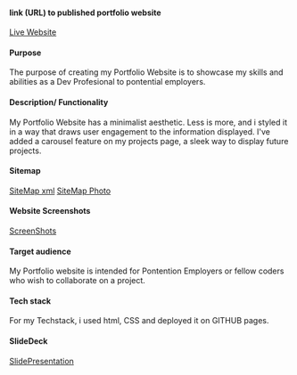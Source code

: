 #### link (URL) to published portfolio website 

[Live Website](https://konnkeryou.github.io/konkerportfoliosite/index.html)

####  Purpose 

The purpose of creating my Portfolio Website is to showcase my skills and abilities as a Dev Profesional to pontential employers. 

####  Description/ Functionality 

My Portfolio Website has a minimalist aesthetic. Less is more, and i styled it in a way that draws user engagement to the information displayed. I've added a carousel feature on my projects page, a sleek way to display future projects.  

####  Sitemap

[SiteMap xml](sitemap.xml)
[SiteMap Photo](docs/SiteMap.png)


####  Website Screenshots
[ScreenShots](docs/ScreenShots)

####  Target audience
My Portfolio website is intended for Pontention Employers or fellow coders who wish to collaborate on a project.

####  Tech stack 

For my Techstack, i used html, CSS and deployed it on GITHUB pages.

####  SlideDeck
[SlidePresentation](ppt/KonkerPortfolioSlidePresentation.pdf) 